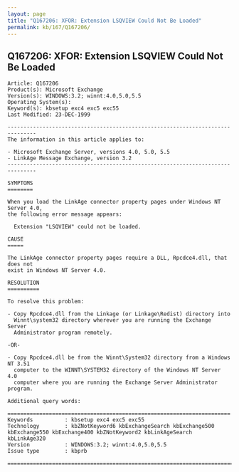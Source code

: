 ```yaml
---
layout: page
title: "Q167206: XFOR: Extension LSQVIEW Could Not Be Loaded"
permalink: kb/167/Q167206/
---
```


## Q167206: XFOR: Extension LSQVIEW Could Not Be Loaded

	Article: Q167206
	Product(s): Microsoft Exchange
	Version(s): WINDOWS:3.2; winnt:4.0,5.0,5.5
	Operating System(s): 
	Keyword(s): kbsetup exc4 exc5 exc55
	Last Modified: 23-DEC-1999
	
	-------------------------------------------------------------------------------
	The information in this article applies to:
	
	- Microsoft Exchange Server, versions 4.0, 5.0, 5.5 
	- LinkAge Message Exchange, version 3.2 
	-------------------------------------------------------------------------------
	
	SYMPTOMS
	========
	
	When you load the LinkAge connector property pages under Windows NT Server 4.0,
	the following error message appears:
	
	  Extension "LSQVIEW" could not be loaded.
	
	CAUSE
	=====
	
	The LinkAge connector property pages require a DLL, Rpcdce4.dll, that does not
	exist in Windows NT Server 4.0.
	
	RESOLUTION
	==========
	
	To resolve this problem:
	
	- Copy Rpcdce4.dll from the Linkage (or Linkage\Redist) directory into
	  Winnt\system32 directory wherever you are running the Exchange Server
	  Administrator program remotely.
	
	-OR-
	
	- Copy Rpcdce4.dll be from the Winnt\System32 directory from a Windows NT 3.51
	  computer to the WINNT\SYSTEM32 directory of the Windows NT Server 4.0
	  computer where you are running the Exchange Server Administrator program.
	
	Additional query words:
	
	======================================================================
	Keywords          : kbsetup exc4 exc5 exc55 
	Technology        : kbZNotKeyword6 kbExchangeSearch kbExchange500 kbExchange550 kbExchange400 kbZNotKeyword2 kbLinkAgeSearch kbLinkAge320
	Version           : WINDOWS:3.2; winnt:4.0,5.0,5.5
	Issue type        : kbprb
	
	=============================================================================
	
